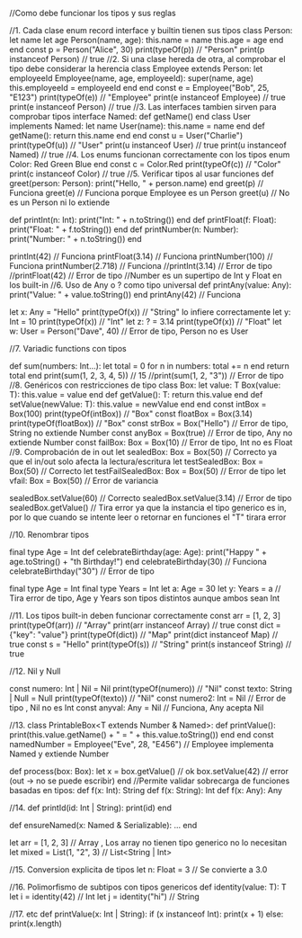 //Como debe funcionar los tipos y sus reglas

//1. Cada clase enum record interface y builtin tienen sus tipos
class Person:
    let name
    let age
    Person(name, age):
        this.name = name
        this.age = age
    end
end
const p = Person("Alice", 30)
print(typeOf(p)) // "Person"
print(p instanceof Person) // true
//2. Si una clase hereda de otra, al comprobar el tipo debe considerar la herencia
class Employee extends Person:
    let employeeId
    Employee(name, age, employeeId):
        super(name, age)
        this.employeeId = employeeId
    end
end
const e = Employee("Bob", 25, "E123")
print(typeOf(e)) // "Employee"
print(e instanceof Employee) // true
print(e instanceof Person) // true
//3. Las interfaces tambien sirven para comprobar tipos
interface Named:
    def getName()
end
class User implements Named:
    let name
    User(name):
        this.name = name
    end
    def getName():
        return this.name
    end
end
const u = User("Charlie")
print(typeOf(u)) // "User"
print(u instanceof User) // true
print(u instanceof Named) // true
//4. Los enums funcionan correctamente con los tipos
enum Color:
    Red
    Green
    Blue
end
const c = Color.Red
print(typeOf(c)) // "Color"
print(c instanceof Color) // true
//5. Verificar tipos al usar funciones
def greet(person: Person):
    print("Hello, " + person.name)
end
greet(p) // Funciona
greet(e) // Funciona porque Employee es un Person
greet(u) // No es un Person ni lo extiende

def printInt(n: Int):
    print("Int: " + n.toString())
end
def printFloat(f: Float):
    print("Float: " + f.toString())
end
def printNumber(n: Number):
    print("Number: " + n.toString())
end

printInt(42) // Funciona
printFloat(3.14) // Funciona
printNumber(100) // Funciona
printNumber(2.718) // Funciona
//printInt(3.14) // Error de tipo
//printFloat(42) // Error de tipo
//Number es un supertipo de Int y Float en los built-in
//6. Uso de Any o ? como tipo universal
def printAny(value: Any):
    print("Value: " + value.toString())
end
printAny(42) // Funciona

let x: Any = "Hello"
print(typeOf(x)) // "String" lo infiere correctamente
let y: Int = 10 
print(typeOf(x)) // "Int"
let z: ? = 3.14
print(typeOf(x)) // "Float"
let w: User = Person("Dave", 40) // Error de tipo, Person no es User

//7. Variadic functions con tipos

def sum(numbers: Int...):
    let total = 0
    for n in numbers:
        total += n
    end
    return total
end
print(sum(1, 2, 3, 4, 5)) // 15
//print(sum(1, 2, "3")) // Error de tipo
//8. Genéricos con restricciones de tipo
class Box<T extends Number>:
    let value: T
    Box(value: T):
        this.value = value
    end
    def getValue(): T:
        return this.value
    end
    def setValue(newValue: T):
        this.value = newValue
    end
end
const intBox = Box<Int>(100)
print(typeOf(intBox)) // "Box<Int>"
const floatBox = Box<Float>(3.14)
print(typeOf(floatBox)) // "Box<Float>"
const strBox = Box<String>("Hello") // Error de tipo, String no extiende Number
const anyBox = Box<Any>(true) // Error de tipo, Any no extiende Number
const failBox: Box<Float> = Box<Int>(10) // Error de tipo, Int no es Float
//9. Comprobación de in out
let sealedBox: Box<Int> = Box<in Int>(50) // Correcto ya que el in/out solo afecta la lectura/escritura 
let testSealedBox: Box<out Int> = Box<out Int>(50) // Correcto
let testFailSealedBox: Box<out Float> = Box<out Int>(50) // Error de tipo
let vfail: Box<in Int> = Box<out Int>(50) // Error de variancia

sealedBox.setValue(60) // Correcto
sealedBox.setValue(3.14) // Error de tipo
sealedBox.getValue() // Tira error ya que la instancia el tipo generico es in, por lo que cuando se intente leer o retornar en funciones el "T" tirara error

//10. Renombrar tipos

final type Age = Int
def celebrateBirthday(age: Age):
    print("Happy " + age.toString() + "th Birthday!")
end
celebrateBirthday(30) // Funciona
celebrateBirthday("30") // Error de tipo

final type Age = Int
final type Years = Int
let a: Age = 30
let y: Years = a // Tira error de tipo, Age y Years son tipos distintos aunque ambos sean Int



//11. Los tipos built-in deben funcionar correctamente
const arr = [1, 2, 3]
print(typeOf(arr)) // "Array"
print(arr instanceof Array) // true
const dict = {"key": "value"}
print(typeOf(dict)) // "Map"
print(dict instanceof Map) // true
const s = "Hello"
print(typeOf(s)) // "String"
print(s instanceof String) // true

//12. Nil y Null

const numero: Int | Nil = Nil
print(typeOf(numero)) // "Nil"
const texto: String | Null = Null
print(typeOf(texto)) // "Nil"
const numero2: Int = Nil // Error de tipo , Nil no es Int
const anyval: Any = Nil // Funciona, Any acepta Nil

//13. 
class PrintableBox<T extends Number & Named>:
    def printValue():
        print(this.value.getName() + " = " + this.value.toString())
    end
end
const namedNumber = Employee("Eve", 28, "E456") // Employee implementa Named y extiende Number

def process(box: Box<out Number>):
    let x = box.getValue() // ok
    box.setValue(42) // error (out → no se puede escribir)
end
//Permite validar sobrecarga de funciones basadas en tipos:
def f(x: Int): String
def f(x: String): Int
def f(x: Any): Any

//14.
def printId(id: Int | String):
    print(id)
end

def ensureNamed(x: Named & Serializable):
    ...
end

let arr = [1, 2, 3] // Array , Los array no tienen tipo generico no lo necesitan
let mixed = List(1, "2", 3) // List<String | Int>

//15. Conversion explicita de tipos
let n: Float = 3 // Se convierte a 3.0


//16. Polimorfismo de subtipos con tipos genericos
def identity<T>(value: T): T
let i = identity(42) // Int
let j = identity("hi") // String


//17. etc
def printValue(x: Int | String):
    if (x instanceof Int):
        print(x + 1)
    else:
        print(x.length)

